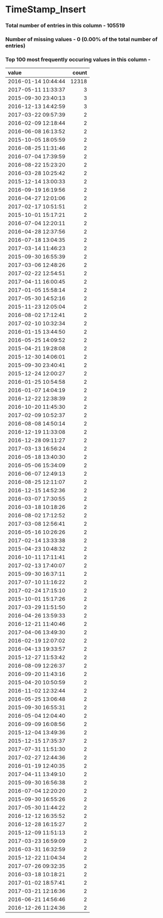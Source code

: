 
# TimeStamp_Insert

### Total number of entries in this column - 105519

### Number of missing values - 0 (0.00% of the total number of entries)

### Top 100 most frequently occuring values in this column -

| value               |   count |
|:--------------------|--------:|
| 2016-01-14 10:44:44 |   12318 |
| 2017-05-11 11:33:37 |       3 |
| 2015-09-30 23:40:13 |       3 |
| 2016-12-13 14:42:59 |       3 |
| 2017-03-22 09:57:39 |       2 |
| 2016-02-09 12:18:44 |       2 |
| 2016-06-08 16:13:52 |       2 |
| 2015-10-05 18:05:59 |       2 |
| 2016-08-25 11:31:46 |       2 |
| 2016-07-04 17:39:59 |       2 |
| 2016-08-22 15:23:20 |       2 |
| 2016-03-28 10:25:42 |       2 |
| 2015-12-14 13:00:33 |       2 |
| 2016-09-19 16:19:56 |       2 |
| 2016-04-27 12:01:06 |       2 |
| 2017-02-17 10:51:51 |       2 |
| 2015-10-01 15:17:21 |       2 |
| 2016-07-04 12:20:11 |       2 |
| 2016-04-28 12:37:56 |       2 |
| 2016-07-18 13:04:35 |       2 |
| 2017-03-14 11:46:23 |       2 |
| 2015-09-30 16:55:39 |       2 |
| 2017-03-06 12:48:26 |       2 |
| 2017-02-22 12:54:51 |       2 |
| 2017-04-11 16:00:45 |       2 |
| 2017-01-05 15:58:14 |       2 |
| 2017-05-30 14:52:16 |       2 |
| 2015-11-23 12:05:04 |       2 |
| 2016-08-02 17:12:41 |       2 |
| 2017-02-10 10:32:34 |       2 |
| 2016-01-15 13:44:50 |       2 |
| 2016-05-25 14:09:52 |       2 |
| 2015-04-21 19:28:08 |       2 |
| 2015-12-30 14:06:01 |       2 |
| 2015-09-30 23:40:41 |       2 |
| 2015-12-24 12:00:27 |       2 |
| 2016-01-25 10:54:58 |       2 |
| 2016-01-07 14:04:19 |       2 |
| 2016-12-22 12:38:39 |       2 |
| 2016-10-20 11:45:30 |       2 |
| 2017-02-09 10:52:37 |       2 |
| 2016-08-08 14:50:14 |       2 |
| 2016-12-19 11:33:08 |       2 |
| 2016-12-28 09:11:27 |       2 |
| 2017-03-13 16:56:24 |       2 |
| 2016-05-18 13:40:30 |       2 |
| 2016-05-06 15:34:09 |       2 |
| 2016-06-07 12:49:13 |       2 |
| 2016-08-25 12:11:07 |       2 |
| 2016-12-15 14:52:36 |       2 |
| 2016-03-07 17:30:55 |       2 |
| 2016-03-18 10:18:26 |       2 |
| 2016-08-02 17:12:52 |       2 |
| 2017-03-08 12:56:41 |       2 |
| 2016-05-16 10:26:26 |       2 |
| 2017-02-14 13:33:38 |       2 |
| 2015-04-23 10:48:32 |       2 |
| 2016-10-11 17:11:41 |       2 |
| 2017-02-13 17:40:07 |       2 |
| 2015-09-30 16:37:11 |       2 |
| 2017-07-10 11:16:22 |       2 |
| 2017-02-24 17:15:10 |       2 |
| 2015-10-01 15:17:26 |       2 |
| 2017-03-29 11:51:50 |       2 |
| 2016-04-26 13:59:33 |       2 |
| 2016-12-21 11:40:46 |       2 |
| 2017-04-06 13:49:30 |       2 |
| 2016-02-19 12:07:02 |       2 |
| 2016-04-13 19:33:57 |       2 |
| 2015-12-27 11:53:42 |       2 |
| 2016-08-09 12:26:37 |       2 |
| 2016-09-20 11:43:16 |       2 |
| 2015-04-20 10:50:59 |       2 |
| 2016-11-02 12:32:44 |       2 |
| 2016-05-25 13:06:48 |       2 |
| 2015-09-30 16:55:31 |       2 |
| 2016-05-04 12:04:40 |       2 |
| 2016-09-09 16:08:56 |       2 |
| 2015-12-04 13:49:36 |       2 |
| 2015-12-15 17:35:37 |       2 |
| 2017-07-31 11:51:30 |       2 |
| 2017-02-27 12:44:36 |       2 |
| 2016-01-19 12:40:35 |       2 |
| 2017-04-11 13:49:10 |       2 |
| 2015-09-30 16:56:38 |       2 |
| 2016-07-04 12:20:20 |       2 |
| 2015-09-30 16:55:26 |       2 |
| 2017-05-30 11:44:22 |       2 |
| 2016-12-12 16:35:52 |       2 |
| 2016-12-28 16:15:27 |       2 |
| 2015-12-09 11:51:13 |       2 |
| 2017-03-23 16:59:09 |       2 |
| 2016-03-31 16:32:59 |       2 |
| 2015-12-22 11:04:34 |       2 |
| 2017-07-26 09:32:35 |       2 |
| 2016-03-18 10:18:21 |       2 |
| 2017-01-02 18:57:41 |       2 |
| 2017-03-21 12:16:36 |       2 |
| 2016-06-21 14:56:46 |       2 |
| 2016-12-26 11:24:36 |       2 |
